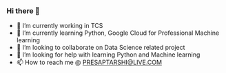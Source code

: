 ### Hi there 👋


- 🔭 I’m currently working in TCS
- 🌱 I’m currently learning Python, Google Cloud for Professional Machine learning
- 👯 I’m looking to collaborate on Data Science related project
- 🤔 I’m looking for help with learning Python and Machine learning
- 📫 How to reach me @ PRESAPTARSHI@LIVE.COM

